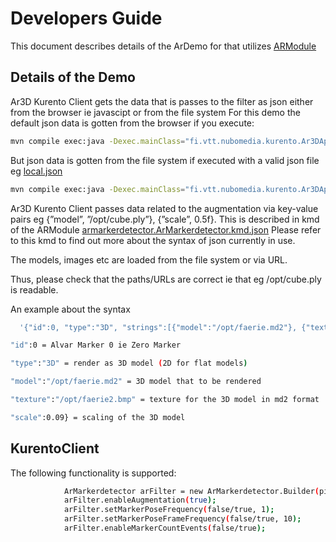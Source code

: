 Developers Guide
=========================

This document describes details of the ArDemo for that utilizes [ARModule](https://github.com/nubomedia-vtt/armodule)

Details of the Demo
---------
Ar3D Kurento Client gets the data that is passes to the filter as json either from the browser ie javascipt or from the file system
For this demo the default json data is gotten from the browser if you execute:
```bash
mvn compile exec:java -Dexec.mainClass="fi.vtt.nubomedia.kurento.Ar3DApp"
```

But json data is gotten from the file system if executed with a valid json file eg [local.json](https://github.com/nubomedia-vtt/armoduledemos/blob/master/ar3d/local.json)
```bash
mvn compile exec:java -Dexec.mainClass="fi.vtt.nubomedia.kurento.Ar3DApp" -Dexec.args="local.json"
```

Ar3D Kurento Client passes data related to the augmentation via key-value pairs eg {”model”, ”/opt/cube.ply”}, {”scale”, 0.5f}.
This is described in kmd of the ARModule [armarkerdetector.ArMarkerdetector.kmd.json](https://github.com/nubomedia-vtt/armodule/blob/master/ar-markerdetector/src/server/interface/armarkerdetector.ArMarkerdetector.kmd.json)
Please refer to this kmd to find out more about the syntax of json currently in use.

The models, images etc are loaded from the file system or via URL.

Thus, please check that the paths/URLs are correct ie that eg /opt/cube.ply is readable.

An example about the syntax
```bash
  '{"id":0, "type":"3D", "strings":[{"model":"/opt/faerie.md2"}, {"texture":"/opt/faerie2.bmp"}], "floats":[{"scale":0.09}]},
```
```bash
"id":0 = Alvar Marker 0 ie Zero Marker
```
```bash
"type":"3D" = render as 3D model (2D for flat models)
```
```bash
"model":"/opt/faerie.md2" = 3D model that to be rendered
```
```bash
"texture":"/opt/faerie2.bmp" = texture for the 3D model in md2 format
```
```bash
"scale":0.09} = scaling of the 3D model
```


KurentoClient 
---------

The following functionality is supported:

```bash
			ArMarkerdetector arFilter = new ArMarkerdetector.Builder(pipeline).build();
			arFilter.enableAugmentation(true);
			arFilter.setMarkerPoseFrequency(false/true, 1);
			arFilter.setMarkerPoseFrameFrequency(false/true, 10);
			arFilter.enableMarkerCountEvents(false/true);	
```